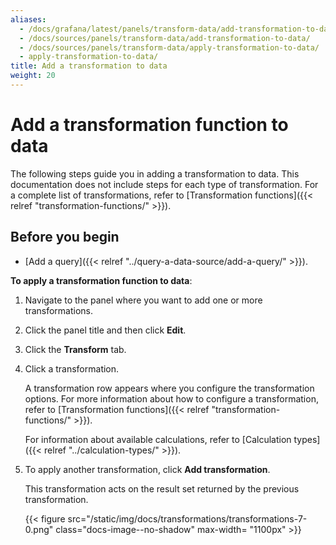 ```yaml
---
aliases:
  - /docs/grafana/latest/panels/transform-data/add-transformation-to-data/
  - /docs/sources/panels/transform-data/add-transformation-to-data/
  - /docs/sources/panels/transform-data/apply-transformation-to-data/
  - apply-transformation-to-data/
title: Add a transformation to data
weight: 20
---
```


# Add a transformation function to data

The following steps guide you in adding a transformation to data. This documentation does not include steps for each type of transformation. For a complete list of transformations, refer to [Transformation functions]({{< relref "transformation-functions/" >}}).

## Before you begin

- [Add a query]({{< relref "../query-a-data-source/add-a-query/" >}}).

**To apply a transformation function to data**:

1. Navigate to the panel where you want to add one or more transformations.
1. Click the panel title and then click **Edit**.
1. Click the **Transform** tab.
1. Click a transformation.

   A transformation row appears where you configure the transformation options. For more information about how to configure a transformation, refer to [Transformation functions]({{< relref "transformation-functions/" >}}).

   For information about available calculations, refer to [Calculation types]({{< relref "../calculation-types/" >}}).

1. To apply another transformation, click **Add transformation**.

   This transformation acts on the result set returned by the previous transformation.

   {{< figure src="/static/img/docs/transformations/transformations-7-0.png" class="docs-image--no-shadow" max-width= "1100px" >}}
